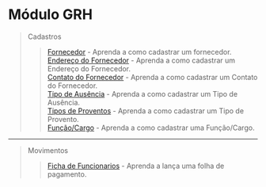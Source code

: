 # Módulo GRH

> Cadastros
>> [Fornecedor](/modulos/grh/cadastro/cadastro-fornecedor/#cadastrando-fornecedor) - Aprenda a como cadastrar um fornecedor.  
>> [Endereço do Fornecedor](/modulos/grh/cadastro/cadastro-fornecedor/#cadastrando-endereco-do-fornecedor) - Aprenda a como cadastrar um Endereço do Fornecedor.  
>> [Contato do Fornecedor](/modulos/grh/cadastro/cadastro-fornecedor/#cadastrando-contatos-do-cliente) - Aprenda a como cadastrar um Contato do Fornecedor.       
>> [Tipo de Ausência](/modulos/grh/cadastro/cadastro-ausencia/#cadastrando-tipos-de-ausência) - Aprenda a como cadastrar um Tipo de Ausência.       
>> [Tipos de Proventos](/modulos/grh/cadastro/cadastro-proventos/#cadastrando-tipos-de-proventos) - Aprenda a como cadastrar um Tipo de Provento.     
>> [Função/Cargo](/modulos/grh/cadastro/cadastro-funcao/#cadastrando-funcao) - Aprenda a como cadastrar uma Função/Cargo.

---

> Movimentos    
>> [Ficha de Funcionarios](/modulos/grh/movimentos/ficha-funcionario/#ficha-funcionario) - Aprenda a lança uma folha de pagamento.
  
  
